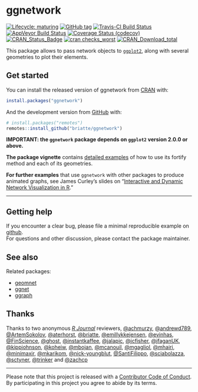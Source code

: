 
<!-- README.md is generated from README.Rmd. Please edit that file -->

# ggnetwork

<!-- badges: start -->

[![Lifecycle:
maturing](https://img.shields.io/badge/lifecycle-maturing-blue.svg)](https://www.tidyverse.org/lifecycle/#maturing)
[![GitHub
tag](https://img.shields.io/github/tag/briatte/ggnetwork.svg?label=%22latest%20tag%22)](https://github.com/briatte/ggnetwork)
[![Travis-CI Build
Status](https://travis-ci.org/briatte/ggnetwork.svg?branch=master)](https://travis-ci.org/briatte/ggnetwork)
[![AppVeyor Build
Status](https://ci.appveyor.com/api/projects/status/github/briatte/ggnetwork?branch=master&svg=true)](https://ci.appveyor.com/project/briatte/ggnetwork)
[![Coverage Status
(codecov)](https://codecov.io/gh/briatte/ggnetwork/branch/master/graph/badge.svg)](https://codecov.io/gh/briatte/ggnetwork)
[![CRAN\_Status\_Badge](http://www.r-pkg.org/badges/version-ago/ggnetwork)](https://cran.r-project.org/package=ggnetwork)
[![cran
checks\_worst](https://cranchecks.info/badges/worst/ggnetwork)](https://cran.r-project.org/web/checks/check_results_ggnetwork.html)
[![CRAN\_Download\_total](http://cranlogs.r-pkg.org/badges/grand-total/ggnetwork)](https://cran.r-project.org/package=ggnetwork)
<!-- badges: end -->

This package allows to pass network objects to
[`ggplot2`](http://ggplot2.org/), along with several geometries to plot
their elements.

## Get started

You can install the released version of ggnetwork from
[CRAN](https://CRAN.R-project.org) with:

``` r
install.packages("ggnetwork")
```

And the development version from [GitHub](https://github.com/) with:

``` r
# install.packages("remotes")
remotes::install_github("briatte/ggnetwork")
```

**IMPORTANT: the `ggnetwork` package depends on `ggplot2` version 2.0.0
or above.**

**The package vignette** contains [detailed
examples](https://briatte.github.io/ggnetwork/) of how to use its
fortify method and each of its geometries.

**For further examples** that use `ggnetwork` with other packages to
produce animated graphs, see James Curley’s slides on “[Interactive and
Dynamic Network Visualization in
R](http://curleylab.psych.columbia.edu/netviz/).”

-----

## Getting help

If you encounter a clear bug, please file a minimal reproducible example
on [github](https://github.com/briatte/ggnetwork/issues).  
For questions and other discussion, please contact the package
maintainer.

## See also

Related packages:

  - [geomnet](https://github.com/sctyner/geomnet)
  - [ggnet](https://github.com/briatte/ggnet)
  - [ggraph](https://github.com/thomasp85/ggraph)

## Thanks

Thanks to two anonymous *[R Journal](https://journal.r-project.org/)*
reviewers, [@achmurzy](https://github.com/achmurzy),
[@andrewd789](https://github.com/andrewd789),
[@ArtemSokolov](https://github.com/ArtemSokolov),
[@aterhorst](https://github.com/aterhorst),
[@briatte](https://github.com/briatte),
[@emillykkejensen](https://github.com/emillykkejensen),
[@evinhas](https://github.com/evinhas),
[@FinScience](https://github.com/FinScience),
[@ghost](https://github.com/ghost),
[@instantkaffee](https://github.com/instantkaffee),
[@jalapic](https://github.com/jalapic),
[@jcfisher](https://github.com/jcfisher),
[@jfaganUK](https://github.com/jfaganUK),
[@kippjohnson](https://github.com/kippjohnson),
[@koheiw](https://github.com/koheiw),
[@mbojan](https://github.com/mbojan),
[@mcanouil](https://github.com/mcanouil),
[@mgagliol](https://github.com/mgagliol),
[@mhairi](https://github.com/mhairi),
[@minimaxir](https://github.com/minimaxir),
[@mkarikom](https://github.com/mkarikom),
[@nick-youngblut](https://github.com/nick-youngblut),
[@SantiFilippo](https://github.com/SantiFilippo),
[@sciabolazza](https://github.com/sciabolazza),
[@sctyner](https://github.com/sctyner),
[@trinker](https://github.com/trinker) and
[@zachcp](https://github.com/zachcp)

-----

Please note that this project is released with a [Contributor Code of
Conduct](.github/CODE_OF_CONDUCT.md).  
By participating in this project you agree to abide by its terms.
